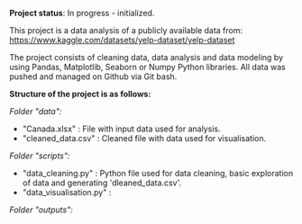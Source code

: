 **Project status**: In progress - initialized.

This project is a data analysis of a publicly available data from: 
https://www.kaggle.com/datasets/yelp-dataset/yelp-dataset


The project consists of cleaning data, data analysis and data modeling by using Pandas, Matplotlib, Seaborn or Numpy Python libraries. All data was pushed and managed on Github via Git bash.


**Structure of the project is as follows:**


_Folder "data":_
- "Canada.xlsx" : File with input data used for analysis.
- "cleaned_data.csv" : Cleaned file with data used for visualisation.


_Folder "scripts":_
- "data_cleaning.py" : Python file used for data cleaning, basic exploration of data and generating 'dleaned_data.csv'.
- "data_visualisation.py" : 


_Folder "outputs":_
